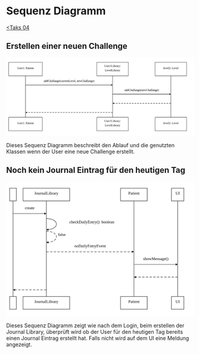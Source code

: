 # Sequenz Diagramm

[<Taks 04](../Task04.md)

## Erstellen einer neuen Challenge

![Create Challenge](./CreateChallange.svg)

Dieses Sequenz Diagramm beschreibt den Ablauf und die genutzten Klassen wenn der User eine neue Challenge erstellt.

## Noch kein Journal Eintrag für den heutigen Tag

![No Entry](./NoEntry.svg)

Dieses Sequenz Diagramm zeigt wie nach dem Login, beim erstellen der Journal Library, überprüft wird ob der User für den heutigen Tag bereits einen Journal Eintrag erstellt hat. Falls nicht wird auf dem UI eine Meldung angezeigt.
